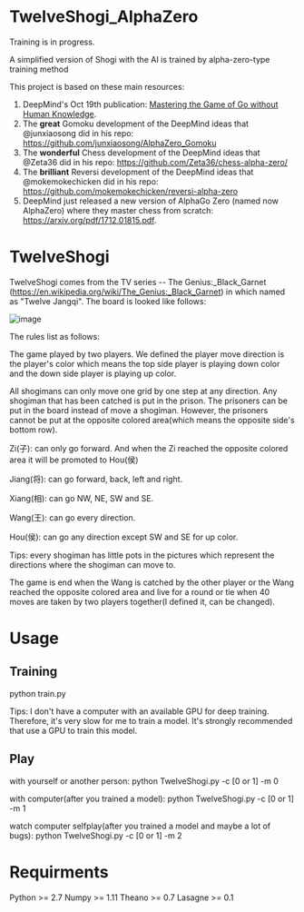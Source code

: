 # TwelveShogi_AlphaZero

Training is in progress.

A simplified version of Shogi with the AI is trained by alpha-zero-type training method

This project is based on these main resources:

1) DeepMind's Oct 19th publication: [Mastering the Game of Go without Human Knowledge](https://www.nature.com/articles/nature24270.epdf?author_access_token=VJXbVjaSHxFoctQQ4p2k4tRgN0jAjWel9jnR3ZoTv0PVW4gB86EEpGqTRDtpIz-2rmo8-KG06gqVobU5NSCFeHILHcVFUeMsbvwS-lxjqQGg98faovwjxeTUgZAUMnRQ).
2) The <b>great</b> Gomoku development of the DeepMind ideas that @junxiaosong did in his repo: https://github.com/junxiaosong/AlphaZero_Gomoku
3) The <b>wonderful</b> Chess development of the DeepMind ideas that @Zeta36 did in his repo:
https://github.com/Zeta36/chess-alpha-zero/
4) The <b>brilliant</b> Reversi development of the DeepMind ideas that @mokemokechicken did in his repo: https://github.com/mokemokechicken/reversi-alpha-zero
5) DeepMind just released a new version of AlphaGo Zero (named now AlphaZero) where they master chess from scratch: 
https://arxiv.org/pdf/1712.01815.pdf.

# TwelveShogi

TwelveShogi comes from the TV series -- The Genius:_Black_Garnet (https://en.wikipedia.org/wiki/The_Genius:_Black_Garnet) in which named as "Twelve Jangqi". The board is looked like follows:

![image](http://github.com/PlanetMoon/TwelveShogi_AlphaZero/raw/master/BMP/board_snapshot.jpg)

The rules list as follows:

The game played by two players. We defined the player move direction is the player's color which means the top side player is playing down color and the down side player is playing up color.

All shogimans can only move one grid by one step at any direction. Any shogiman that has been catched is put in the prison. The prisoners can be put in the board instead of move a shogiman. However, the prisoners cannot be put at the opposite colored area(which means the opposite side's bottom row).

Zi(子): can only go forward. And when the Zi reached the opposite colored area it will be promoted to Hou(侯)

Jiang(将): can go forward, back, left and right.

Xiang(相): can go NW, NE, SW and SE.

Wang(王): can go every direction.

Hou(侯): can go any direction except SW and SE for up color.

Tips: every shogiman has little pots in the pictures which represent the directions where the shogiman can move to.

The game is end when the Wang is catched by the other player or the Wang reached the opposite colored area and live for a round or tie when 40 moves are taken by two players together(I defined it, can be changed).

# Usage
## Training
python train.py

Tips: I don't have a computer with an available GPU for deep training. Therefore, it's very slow for me to train a model. It's strongly recommended that use a GPU to train this model.

## Play
with yourself or another person: python TwelveShogi.py -c [0 or 1] -m 0

with computer(after you trained a model): python TwelveShogi.py -c [0 or 1] -m 1

watch computer selfplay(after you trained a model and maybe a lot of bugs): python TwelveShogi.py -c [0 or 1] -m 2

# Requirments

Python >= 2.7
Numpy >= 1.11
Theano >= 0.7
Lasagne >= 0.1
